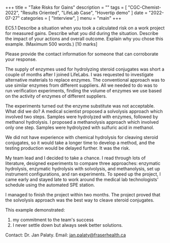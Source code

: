 +++
title = "Take Risks for Gains"
description = ""
tags = [
    "CGC-Chemist-2022",
    "Results Oriented",
    "LifeLab Case",
    "Hovertip demo"
]
date = "2022-07-27"
categories = [
    "Interview",
]
menu = "main"
+++

EC5.1 Describe a situation when you took a calculated risk on a work project for measured gains.  Describe what you did during the situation.  Describe the impact of your actions and overall outcome.  Explain why you chose this example.  (Maximum 500 words.) [10 marks] 

Please provide the contact information for someone that can corroborate your response.  

The supply of enzymes used for hydrolyzing steroid conjugates was short a couple of months after I joined LifeLabs.  I was requested to investigate alternative materials to replace enzymes.  The conventional approach was to use similar enzymes from different suppliers.   All we needed to do was to run verification experiments, finding the volume of enzymes we use based on the activity of enzymes of different suppliers.  

The experiments turned out the enzyme substitute was not acceptable.  What did we do?  A medical scientist proposed a solvolysis approach which involved two steps.  Samples were hydrolyzed with enzymes, followed by methanol hydrolysis.  I proposed a methanolysis approach which involved only one step.  <span class = "hovertip" data-hover = "test first line &#13; second line">Samples were hydrolyzed with sulfuric acid in methanol</span>.  

We did not have experience with chemical hydrolysis for cleaving steroid conjugates, so it would take a longer time to develop a method, and the testing production would be delayed further.  It was the risk.

My team lead and I decided to take a chance.  I read through lots of literature, designed experiments to compare three approaches: enzymatic hydrolysis, enzymatic hydrolysis with solvolysis, and methanolysis, set up instrument configurations, and ran experiments.  To speed up the project, I came early and stayed late to work around the medical lab technologists' schedule using the automated SPE station.

I managed to finish the project within two months.  The project proved that the solvolysis approach was the best way to cleave steroid conjugates.

This example demonstrated:
1)	my commitment to the team's success
2)	I never settle down but always seek better solutions.

Contact: Dr. Jan Palaty. Email: jan.palaty@fraserhealth.ca
